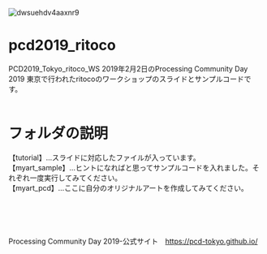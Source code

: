 ![dwsuehdv4aaxnr9](https://user-images.githubusercontent.com/38111030/52205523-ac39ad80-28ba-11e9-95b8-dd1f016c072c.jpg)


# pcd2019_ritoco
PCD2019_Tokyo_ritoco_WS
2019年2月2日のProcessing Community Day 2019 東京で行われたritocoのワークショップのスライドとサンプルコードです。
<br />
<br />
# フォルダの説明
【tutorial】…スライドに対応したファイルが入っています。<br />
【myart_sample】…ヒントになればと思ってサンプルコードを入れました。それぞれ一度実行してみてください。<br />
【myart_pcd】…ここに自分のオリジナルアートを作成してみてください。<br />
<br />
<br />
<br />
<br />
<br />
Processing Community Day 2019-公式サイト　https://pcd-tokyo.github.io/
